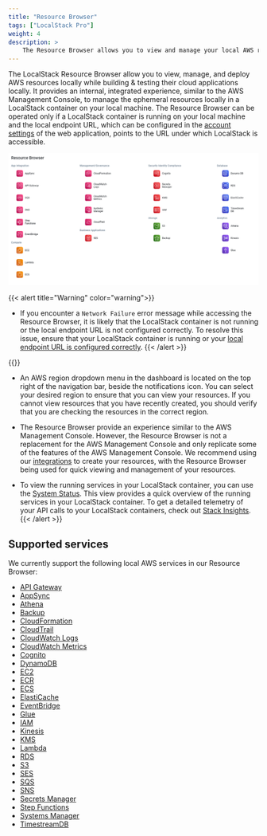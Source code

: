 ```yaml
---
title: "Resource Browser"
tags: ["LocalStack Pro"]
weight: 4
description: >
    The Resource Browser allows you to view and manage your local AWS resources through the LocalStack Web Application.
---
```


The LocalStack Resource Browser allow you to view, manage, and deploy AWS resources locally while building & testing their cloud applications locally. It provides an internal, integrated experience, similar to the AWS Management Console, to manage the ephemeral resources locally in a LocalStack container on your local machine. The Resource Browser can be operated only if a LocalStack container is running on your local machine and the local endpoint URL, which can be configured in the [account settings](https://app.localstack.cloud/account/settings) of the web application, points to the URL under which LocalStack is accessible.

<img src="resource-browser.png" alt="LocalStack Web Application's Resource Browsers outlining various local AWS services" title="Resource Browser" width="900" />

{{< alert title="Warning" color="warning">}}
- If you encounter a `Network Failure` error message while accessing the Resource Browser, it is likely that the LocalStack container is not running or the local endpoint URL is not configured correctly. To resolve this issue, ensure that your LocalStack container is running or your [local endpoint URL is configured correctly](https://app.localstack.cloud/account/settings).
{{< /alert >}}

{{<alert title="Note">}}
- An AWS region dropdown menu in the dashboard is located on the top right of the navigation bar, beside the notifications icon. You can select your desired region to ensure that you can view your resources. If you cannot view resources that you have recently created, you should verify that you are checking the resources in the correct region.

- The Resource Browser provide an experience similar to the AWS Management Console. However, the Resource Browser is not a replacement for the AWS Management Console and only replicate some of the features of the AWS Management Console. We recommend using our [integrations](https://docs.localstack.cloud/user-guide/integrations/) to create your resources, with the Resource Browser being used for quick viewing and management of your resources.

- To view the running services in your LocalStack container, you can use the [System Status](https://app.localstack.cloud/status). This view provides a quick overview of the running services in your LocalStack container. To get a detailed telemetry of your API calls to your LocalStack containers, check out [Stack Insights](https://docs.localstack.cloud/user-guide/web-application/stack-insights/).
{{< /alert >}}

## Supported services

We currently support the following local AWS services in our Resource Browser:

- [API Gateway](https://app.localstack.cloud/resources/gateway/v1)
- [AppSync](https://app.localstack.cloud/resources/appsync)
- [Athena](https://app.localstack.cloud/resources/athena/databases)
- [Backup](https://app.localstack.cloud/resources/backup/plans)
- [CloudFormation](https://app.localstack.cloud/resources/cloudformation/stacks)
- [CloudTrail](https://app.localstack.cloud/resources/cloudtrail/events)
- [CloudWatch Logs](https://app.localstack.cloud/resources/cloudwatch/groups)
- [CloudWatch Metrics](https://app.localstack.cloud/resources/monitoring)
- [Cognito](https://app.localstack.cloud/resources/cognito)
- [DynamoDB](https://app.localstack.cloud/resources/dynamodb)
- [EC2](https://app.localstack.cloud/resources/ec2)
- [ECR](https://app.localstack.cloud/resources/ecr/repositories)
- [ECS](https://app.localstack.cloud/resources/ecs)
- [ElastiCache](https://app.localstack.cloud/resources/elasticache)
- [EventBridge](https://app.localstack.cloud/resources/eventbridge)
- [Glue](https://app.localstack.cloud/resources/glue)
- [IAM](https://app.localstack.cloud/resources/iam)
- [Kinesis](https://app.localstack.cloud/resources/kinesis)
- [KMS](https://app.localstack.cloud/resources/kms)
- [Lambda](https://app.localstack.cloud/resources/lambda/functions)
- [RDS](https://app.localstack.cloud/resources/rds/instances)
- [S3](https://app.localstack.cloud/resources/s3)
- [SES](https://app.localstack.cloud/resources/ses/v1/identities)
- [SQS](https://app.localstack.cloud/resources/sqs)
- [SNS](https://app.localstack.cloud/resources/sns)
- [Secrets Manager](https://app.localstack.cloud/resources/secretsmanager)
- [Step Functions](https://app.localstack.cloud/resources/stepfunctions)
- [Systems Manager](https://app.localstack.cloud/resources/ssm)
- [TimestreamDB](https://app.localstack.cloud/resources/timestream)
